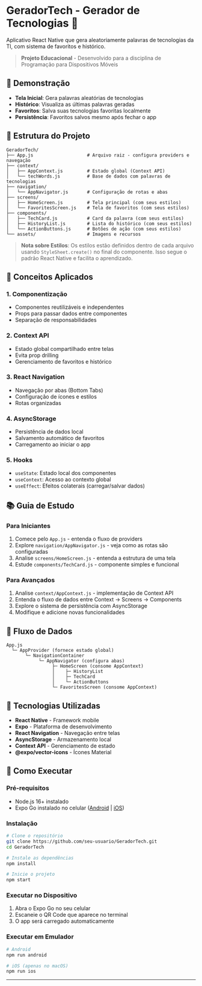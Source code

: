 # GeradorTech - Gerador de Tecnologias 🚀

Aplicativo React Native que gera aleatoriamente palavras de tecnologias da TI, com sistema de favoritos e histórico.

> **Projeto Educacional** - Desenvolvido para a disciplina de Programação para Dispositivos Móveis

## 📱 Demonstração

- **Tela Inicial**: Gera palavras aleatórias de tecnologias
- **Histórico**: Visualiza as últimas palavras geradas
- **Favoritos**: Salva suas tecnologias favoritas localmente
- **Persistência**: Favoritos salvos mesmo após fechar o app

## 📁 Estrutura do Projeto

```
GeradorTech/
├── App.js                    # Arquivo raiz - configura providers e navegação
├── context/
│   ├── AppContext.js         # Estado global (Context API)
│   └── techWords.js          # Base de dados com palavras de tecnologias
├── navigation/
│   └── AppNavigator.js       # Configuração de rotas e abas
├── screens/
│   ├── HomeScreen.js         # Tela principal (com seus estilos)
│   └── FavoritesScreen.js    # Tela de favoritos (com seus estilos)
├── components/
│   ├── TechCard.js           # Card da palavra (com seus estilos)
│   ├── HistoryList.js        # Lista do histórico (com seus estilos)
│   └── ActionButtons.js      # Botões de ação (com seus estilos)
└── assets/                   # Imagens e recursos
```

> **Nota sobre Estilos**: Os estilos estão definidos dentro de cada arquivo usando `StyleSheet.create()` no final do componente. Isso segue o padrão React Native e facilita o aprendizado.

## 🧩 Conceitos Aplicados

### 1. **Componentização**
- Componentes reutilizáveis e independentes
- Props para passar dados entre componentes
- Separação de responsabilidades

### 2. **Context API**
- Estado global compartilhado entre telas
- Evita prop drilling
- Gerenciamento de favoritos e histórico

### 3. **React Navigation**
- Navegação por abas (Bottom Tabs)
- Configuração de ícones e estilos
- Rotas organizadas

### 4. **AsyncStorage**
- Persistência de dados local
- Salvamento automático de favoritos
- Carregamento ao iniciar o app

### 5. **Hooks**
- `useState`: Estado local dos componentes
- `useContext`: Acesso ao contexto global
- `useEffect`: Efeitos colaterais (carregar/salvar dados)

## 📚 Guia de Estudo

### Para Iniciantes
1. Comece pelo `App.js` - entenda o fluxo de providers
2. Explore `navigation/AppNavigator.js` - veja como as rotas são configuradas
3. Analise `screens/HomeScreen.js` - entenda a estrutura de uma tela
4. Estude `components/TechCard.js` - componente simples e funcional

### Para Avançados
1. Analise `context/AppContext.js` - implementação de Context API
2. Entenda o fluxo de dados entre Context → Screens → Components
3. Explore o sistema de persistência com AsyncStorage
4. Modifique e adicione novas funcionalidades

## 🎯 Fluxo de Dados

```
App.js
  └─ AppProvider (fornece estado global)
       └─ NavigationContainer
            └─ AppNavigator (configura abas)
                 ├─ HomeScreen (consome AppContext)
                 │    ├─ HistoryList
                 │    ├─ TechCard
                 │    └─ ActionButtons
                 └─ FavoritesScreen (consome AppContext)
```

## 🔧 Tecnologias Utilizadas

- **React Native** - Framework mobile
- **Expo** - Plataforma de desenvolvimento
- **React Navigation** - Navegação entre telas
- **AsyncStorage** - Armazenamento local
- **Context API** - Gerenciamento de estado
- **@expo/vector-icons** - Ícones Material

## 🚀 Como Executar

### Pré-requisitos
- Node.js 16+ instalado
- Expo Go instalado no celular ([Android](https://play.google.com/store/apps/details?id=host.exp.exponent) | [iOS](https://apps.apple.com/app/expo-go/id982107779))

### Instalação

```bash
# Clone o repositório
git clone https://github.com/seu-usuario/GeradorTech.git
cd GeradorTech

# Instale as dependências
npm install

# Inicie o projeto
npm start
```

### Executar no Dispositivo
1. Abra o Expo Go no seu celular
2. Escaneie o QR Code que aparece no terminal
3. O app será carregado automaticamente

### Executar em Emulador

```bash
# Android
npm run android

# iOS (apenas no macOS)
npm run ios
```


---